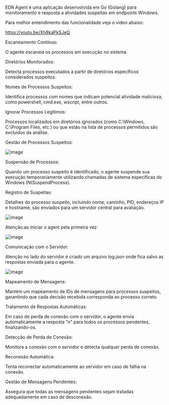 EDR Agent é uma aplicação desenvolvida em Go (Golang) para monitoramento e resposta a atividades suspeitas em endpoints Windows.

Para melhor entendimento das funcionalidade veja o video abaixo:


https://youtu.be/Xh8kaPkSJeQ




Escaneamento Contínuo: 

O agente escaneia os processos em execução no sistema.

Diretórios Monitorados: 

Detecta processos executados a partir de diretórios específicos considerados suspeitos.

Nomes de Processos Suspeitos: 

Identifica processos com nomes que indicam potencial atividade maliciosa, como powershell, cmd.exe, wscript, entre outros.

Ignorar Processos Legítimos: 

Processos localizados em diretórios ignorados (como C:\Windows\, C:\Program Files\, etc.) ou que estão na lista de processos permitidos são excluídos da análise.

Gestão de Processos Suspeitos:


![image](https://github.com/user-attachments/assets/56c4e3b6-39a2-4173-b4bd-e0336653d57b)






Suspensão de Processos:

Quando um processo suspeito é identificado, o agente suspende sua execução temporariamente utilizando chamadas de sistema específicas do Windows (NtSuspendProcess).

Registro de Suspeitas: 

Detalhes do processo suspeito, incluindo nome, caminho, PID, endereços IP e hostname, são enviados para um servidor central para avaliação.


![image](https://github.com/user-attachments/assets/2742437b-8eb5-4013-89b3-2030bffb13a0)





Atenção:ao iniciar o agent pela primeira vez:

![image](https://github.com/user-attachments/assets/4e13e16d-ba3d-4806-bb7d-fc8d9a8bd0f0)



Comunicação com o Servidor:

Atenção no lado do servidor é criado um arquivo log.json onde fica salvo as respostas enviada para o agente.


![image](https://github.com/user-attachments/assets/17279229-e08c-49a7-8f71-72ff6757ec72)





Mapeamento de Mensagens: 

Mantém um mapeamento de IDs de mensagens para processos suspeitos, garantindo que cada decisão recebida corresponda ao processo correto.

Tratamento de Respostas Automáticas: 

Em caso de perda de conexão com o servidor, o agente envia automaticamente a resposta "n" para todos os processos pendentes, finalizando-os.

Detecção de Perda de Conexão: 

Monitora a conexão com o servidor e detecta qualquer perda de conexão.

Reconexão Automática: 

Tenta reconectar automaticamente ao servidor em caso de falha na conexão.

Gestão de Mensagens Pendentes: 

Assegura que todas as mensagens pendentes sejam tratadas adequadamente em caso de desconexão.


